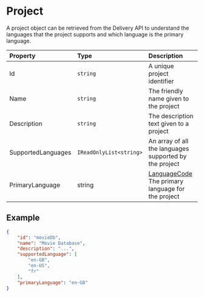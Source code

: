 # Project

A project object can be retrieved from the Delivery API to understand the languages that the project supports and which language is the primary language.

| Property | Type | Description |
| :------- | :--- | :---------- |
| Id | `string` | A unique project identifier |
| Name | `string` | The friendly name given to the project |
| Description | `string` | The description text given to a project |
| SupportedLanguages | `IReadOnlyList<string>` | An array of all the languages supported by the project |
| PrimaryLanguage | string | [LanguageCode](/localization.md) The primary language for the project |


## Example

```json
{
    "id": "movieDb",
    "name": "Movie Database",
    "description": "...",
    "supportedLanguage": [
        "en-GB",
        "en-US",
        "fr"
    ],
    "primaryLanguage": "en-GB"
}

```
